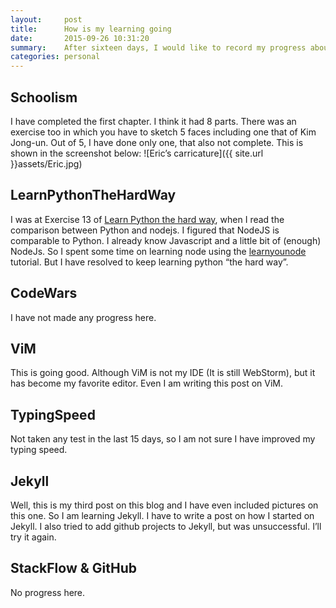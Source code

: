 ```yaml
---
layout:     post
title:      How is my learning going
date:       2015-09-26 10:31:20
summary:    After sixteen days, I would like to record my progress about the learning list which I mentioned in my last post.
categories: personal
---
```



Schoolism
---------
I have completed the first chapter. I think it had 8 parts. There was an exercise too in which you have to sketch 5 faces including one that of Kim Jong-un. Out of 5, I have done only one, that also not complete.
This is shown in the screenshot below:
![Eric’s carricature]({{ site.url }}assets/Eric.jpg)


LearnPythonTheHardWay
--------------------
I was at Exercise 13 of [Learn Python the hard way](http://learnpythonthehardway.org/book/), when I read the comparison between Python and nodejs. I figured that NodeJS is comparable to Python. I already know Javascript and a little bit of (enough) NodeJs. So I spent some time on learning node using the [learnyounode](https://github.com/workshopper/learnyounode) tutorial.
But I have resolved to keep learning python “the hard way”.

CodeWars
--------
I have not made any progress here.


ViM
---
This is going good. Although ViM is not my IDE (It is still WebStorm), but it has become my favorite editor. Even I am writing this post on ViM.


TypingSpeed
----------
Not taken any test in the last 15 days, so I am not sure I have improved my typing speed.


Jekyll
------
Well, this is my third post on this blog and I have even included pictures on this one. So I am learning Jekyll. I have to write a post on how I started on Jekyll.
I also tried to add github projects to Jekyll, but was unsuccessful. I’ll try it again.


StackFlow & GitHub
------------------
No progress here.
